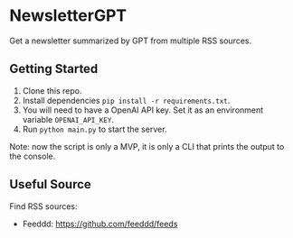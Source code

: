 # NewsletterGPT

Get a newsletter summarized by GPT from multiple RSS sources.

## Getting Started
1. Clone this repo.
2. Install dependencies `pip install -r requirements.txt`.
3. You will need to have a OpenAI API key. Set it as an environment variable `OPENAI_API_KEY`.
4. Run `python main.py` to start the server.

Note: now the script is only a MVP, it is only a CLI that prints the output to the console.

## Useful Source
Find RSS sources:
* Feeddd: https://github.com/feeddd/feeds